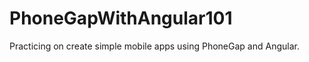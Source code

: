 PhoneGapWithAngular101
======================

Practicing on create simple mobile apps using PhoneGap and Angular.
